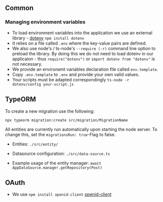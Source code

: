 ## Common ##

### Managing environment variables ###

  * To load environment variables into the application we use an external library - [dotenv](https://www.npmjs.com/package/dotenv) `npm install dotenv`
  * It relies on a file called `.env` where the key-value pairs are defined.
  * We also use node's / ts-node's  `--require (-r)` command line option to preload the library. By doing this we do not need to load dotenv in our applicaion -
  thus `require("dotenv")` or `import dotenv from "dotenv"` is not necessary.
  * We provide an environemt variables declaration file called `env.template`.
  * Copy `.env.template` to `.env` and provide your own valid values.
  * Your scripts must be adapted correspondingly `ts-node -r dotenv/config your-script.js`

## TypeORM

To create a new migration use the following:

`npx typeorm migration:create src/migration/MigrationName`

All entities are currently run automatically upon starting the node server. To change this, set the `migrationsRun: true`-Flag to false.

- Entities: `./src/entity/`

- Datasource configuration: `./src/data-source.ts`

- Example usage of the entity manager: `await AppDataSource.manager.getRepository(Post)`

## OAuth ##
  * We use `npm install openid-client` [openid-client](https://www.npmjs.com/package/openid-client)
